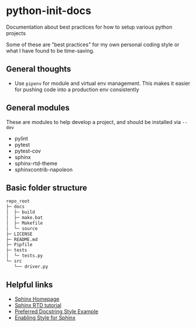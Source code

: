 # python-init-docs

Documentation about best practices for how to setup various python projects

Some of these are "best practices" for my own personal coding style or what I have found to be time-saving.

## General thoughts

- Use `pipenv` for module and virtual env management. This makes it easier for pushing code into a production env consistently

## General modules

These are modules to help develop a project, and should be installed via `--dev`

- pylint
- pytest
- pytest-cov
- sphinx
- sphinx-rtd-theme
- sphinxcontrib-napoleon

## Basic folder structure

```bash
repo_root
├─ docs
│  ├─ build
│  ├─ make.bat
│  ├─ Makefile
│  └─ source
├─ LICENSE
├─ README.md
├─ Pipfile
├─ tests
│  └─ tests.py 
└─ src
   └── driver.py
```

## Helpful links
- [Sphinx Homepage](https://www.sphinx-doc.org/en/master/)
- [Sphinx RTD tutorial](https://sphinx-rtd-tutorial.readthedocs.io/en/latest/sphinx-quickstart.html)
- [Preferred Docstring Style Example](https://sphinxcontrib-napoleon.readthedocs.io/en/latest/example_google.html)
- [Enabling Style for Sphinx](https://sphinxcontrib-napoleon.readthedocs.io/en/latest/example_google.html)
